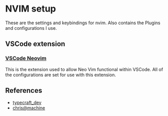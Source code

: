 # NVIM setup

These are the settings and keybindings for nvim. Also contains the Plugins and configurations I use.

## VSCode extension

### [VSCode Neovim](https://marketplace.visualstudio.com/items?itemName=asvetliakov.vscode-neovim)

This is the extension used to allow Neo Vim functional within VSCode. All of the configurations are
set for use with this extension.

## References
- [typecraft_dev](https://www.youtube.com/watch?v=zHTeCSVAFNY&list=PLsz00TDipIffreIaUNk64KxTIkQaGguqn)
- [chris@machine](https://www.youtube.com/watch?v=ctH-a-1eUME&list=PLhoH5vyxr6Qq41NFL4GvhFp-WLd5xzIzZ)

